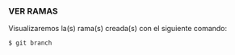 ### VER RAMAS

Visualizaremos la(s) rama(s) creada(s) con el siguiente comando:

```sh 
$ git branch
```
